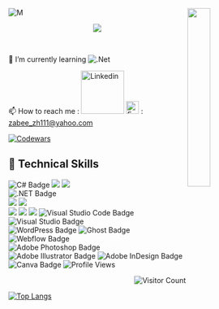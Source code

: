 
![M](https://github.com/user-attachments/assets/0cbf2154-f0b3-49dd-bd16-9bc0a7d80402)
<img align="right" src="https://user-images.githubusercontent.com/65187002/144930161-2f783401-8d27-4fdf-a2f7-cc0ba32f1f1f.gif" width="30%" style="display:inline;">
<br>

<p align="center">
    <img src="https://readme-typing-svg.herokuapp.com/?lines=Welcome+to+my+profile!&font=Fira%20Code&color=%23D62F79&center=true&width=280&height=50">
</p>

</br>

🌱 I’m currently learning ![.Net](https://img.shields.io/badge/.NET-5C2D91?style=for-the-badge&logo=.net&logoColor=white)

📫 How to reach me : [<img src="https://github.com/user-attachments/assets/eeea2968-485c-4532-bc1c-90c0d3a01690" alt="Linkedin" width="85">](https://www.linkedin.com/in/M-ZABIULLAH/)   <img src="https://github.com/user-attachments/assets/829b6a27-a984-4909-acb9-a92784793b0b" alt="Email" width="25"> : zabee_zh111@yahoo.com

 
  [![Codewars](https://www.codewars.com/users/M-ZABIULLAH/badges/large)](https://www.codewars.com/users/M-ZABIULLAH)




  ## 💼 Technical Skills

![C# Badge](https://img.shields.io/badge/Code-C%23-informational?style=flat&logo=csharp&color=239120)
![](https://img.shields.io/badge/Code-HTML5-informational?style=flat&logo=HTML5&color=E34F26)
![](https://img.shields.io/badge/Code-SQLite-informational?style=flat&logo=SQLite&color=003B57)
</br>
![.NET Badge](https://img.shields.io/badge/Framework-.NET-512BD4?style=flat&logo=dotnet&logoColor=white)
</br>
![](https://img.shields.io/badge/Style-Bootstrap-informational?style=flat&logo=Bootstrap&color=7952B3)
![](https://img.shields.io/badge/Style-CSS3-informational?style=flat&logo=CSS3&color=1572B6)
</br>
![](https://img.shields.io/badge/Tools-Figma-informational?style=flat&logo=Figma&color=F24E1E)
![](https://img.shields.io/badge/Tools-Git-informational?style=flat&logo=Git&color=F05032)
![](https://img.shields.io/badge/Tools-GitHub-informational?style=flat&logo=GitHub&color=181717)
![Visual Studio Code Badge](https://img.shields.io/badge/Editor-VS%20Code-blue?style=flat&logo=visualstudiocode&logoColor=white)
![Visual Studio Badge](https://img.shields.io/badge/IDE-Visual%20Studio-purple?style=flat&logo=visualstudio&logoColor=white)
</br>
![WordPress Badge](https://img.shields.io/badge/CMS-WordPress-blue?style=flat&logo=wordpress&logoColor=white)
![Ghost Badge](https://img.shields.io/badge/CMS-Ghost-000000?style=flat&logo=ghost&logoColor=white)
![Webflow Badge](https://img.shields.io/badge/CMS-Webflow-purple?style=flat&logo=webflow&logoColor=white)
</br>
![Adobe Photoshop Badge](https://img.shields.io/badge/Design-Photoshop-31A8FF?style=flat&logo=adobephotoshop&logoColor=white)
![Adobe Illustrator Badge](https://img.shields.io/badge/Design-Illustrator-FF9A00?style=flat&logo=adobeillustrator&logoColor=white)
![Adobe InDesign Badge](https://img.shields.io/badge/Design-InDesign-FF3366?style=flat&logo=adobeindesign&logoColor=white)
![Canva Badge](https://img.shields.io/badge/Design-Canva-00C4CC?style=flat&logo=canva&logoColor=white)
![Profile Views](https://komarev.com/ghpvc/?username=M-ZABIULLAH&color=blue&style=flat)     <p align="right">![Visitor Count](https://profile-counter.glitch.me/M-ZABIULLAH/count.svg)</p>



[![Top Langs](https://github-readme-stats.vercel.app/api/top-langs/?username=M-ZABIULLAH&layout=normal)](https://github.com/M-ZABIULLAH)     





<!---
M-ZABIULLAH/M-ZABIULLAH is a ✨ special ✨ repository because its `README.md` (this file) appears on your GitHub profile.
You can click the Preview link to take a look at your changes.
